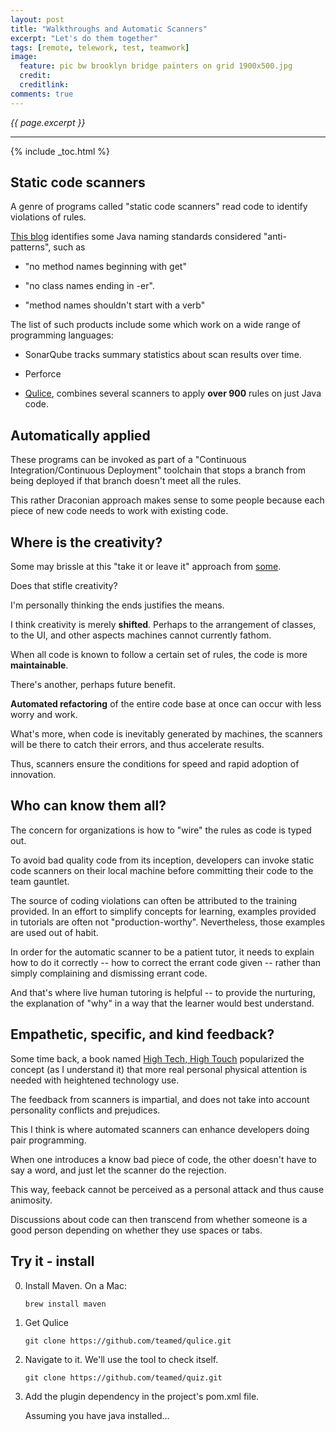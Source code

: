 ```yaml
---
layout: post
title: "Walkthroughs and Automatic Scanners"
excerpt: "Let's do them together"
tags: [remote, telework, test, teamwork]
image:
  feature: pic bw brooklyn bridge painters on grid 1900x500.jpg
  credit: 
  creditlink: 
comments: true
---
```

<i>{{ page.excerpt }}</i>
<hr />

{% include _toc.html %}

## Static code scanners

A genre of programs called "static code scanners" read code to identify violations of rules.

[This blog](http://www.yegor256.com/2014/04/27/typical-mistakes-in-java-code.html)
identifies some Java naming standards considered "anti-patterns", such as 

   * "no method names beginning with get"

   * "no class names ending in -er".

   * "method names shouldn't start with a verb"

The list of such products include some which work on a wide range of programming languages:

   * SonarQube tracks summary statistics about scan results over time.

   * Perforce

   * [Qulice](http://www.qulice.com/),
   combines several scanners to apply **over 900** rules on just Java code.

## Automatically applied

These programs can be invoked as part of a "Continuous Integration/Continuous Deployment" toolchain
that stops a branch from being deployed if that branch doesn't meet all the rules.

This rather Draconian approach makes sense to some people because
each piece of new code needs to work with existing code.

## Where is the creativity?

Some may brissle at this "take it or leave it" approach
from <a target="_blank" href="http://www.yegor256.com/2014/08/13/strict-code-quality-control.html">
some</a>.

Does that stifle creativity?

I'm personally thinking the ends justifies the means.

I think creativity is merely **shifted**. 
Perhaps to the arrangement of classes, to the UI, and other aspects machines cannot currently fathom.

When all code is known to follow a certain set of rules, 
the code is more **maintainable**.

There's another, perhaps future benefit.

**Automated refactoring** of the entire code base at once can occur with less worry and work.

What's more, when code is inevitably generated by machines,
the scanners will be there to catch their errors,
and thus accelerate results.

Thus, scanners ensure the conditions for speed and rapid adoption of innovation.

## Who can know them all?

The concern for organizations is how to "wire" the rules as code is typed out.

To avoid bad quality code from its inception, developers can invoke static code scanners 
on their local machine before committing their code to the team gauntlet.

The source of coding violations can often be attributed to the training provided.
In an effort to simplify concepts for learning, examples provided in tutorials
are often not "production-worthy". Nevertheless, those examples are used out of habit.

In order for the automatic scanner to be a patient tutor,
it needs to explain how to do it correctly -- how to correct the errant code given --
rather than simply complaining and dismissing errant code.

And that's where live human tutoring is helpful -- to provide the nurturing,
the explanation of "why" in a way that the learner would best understand.


## Empathetic, specific, and kind feedback?

Some time back, a book named [High Tech, High Touch](http://www.amazon.com/High-Tech-Touch-John-Naisbitt/dp/0767905415) popularized
the concept (as I understand it) that more real personal physical attention
is needed with heightened technology use.

The feedback from scanners is impartial, and does not take into account personality conflicts
and prejudices.

This I think is where automated scanners 
can enhance developers doing pair programming.

When one introduces a know bad piece of code, the other doesn't have to say a word,
and just let the scanner do the rejection.

This way, feeback cannot be perceived as a personal attack and thus cause animosity.

Discussions about code can then transcend from whether someone is a good person depending on whether they use spaces or tabs.

## Try it - install 

0. Install Maven. On a Mac:

   ```
   brew install maven
   ```

0. Get Qulice

   ```
   git clone https://github.com/teamed/qulice.git
   ```

0. Navigate to it. We'll use the tool to check itself.

   ```
   git clone https://github.com/teamed/quiz.git
   ```

0. Add the plugin dependency in the project's pom.xml file.

   Assuming you have java installed...
